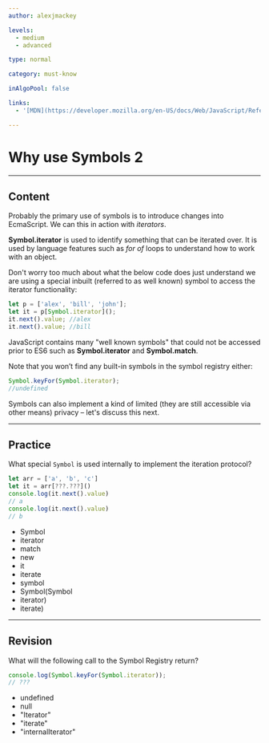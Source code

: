 ```yaml
---
author: alexjmackey

levels:
  - medium
  - advanced

type: normal

category: must-know

inAlgoPool: false

links:
  - '[MDN](https://developer.mozilla.org/en-US/docs/Web/JavaScript/Reference/Global_Objects/Symbol){website}'

---
```


# Why use Symbols 2

---

## Content

Probably the primary use of symbols is to introduce changes into EcmaScript. We can this in action with _iterators_.

**Symbol.iterator** is used to identify something that can be iterated over. It is used by language features such as _for of_ loops to understand how to work with an object.

Don't worry too much about what the below code does just understand we are using a special inbuilt (referred to as well known) symbol to access the iterator functionality:

```javascript
let p = ['alex', 'bill', 'john'];
let it = p[Symbol.iterator]();
it.next().value; //alex
it.next().value; //bill
```

JavaScript contains many "well known symbols" that could not be accessed prior to ES6 such as **Symbol.iterator** and **Symbol.match**.

Note that you won’t find any built-in symbols in the symbol registry either:

```javascript
Symbol.keyFor(Symbol.iterator);
//undefined
```

Symbols can also implement a kind of limited (they are still accessible via other means) privacy – let's discuss this next.

---

## Practice

What special `Symbol` is used internally to implement the iteration protocol?

```javascript
let arr = ['a', 'b', 'c']
let it = arr[???.???]()
console.log(it.next().value)
// a
console.log(it.next().value)
// b
```

- Symbol
- iterator
- match
- new
- it
- iterate
- symbol
- Symbol(Symbol
- iterator)
- iterate)

---

## Revision

What will the following call to the Symbol Registry return?

```javascript
console.log(Symbol.keyFor(Symbol.iterator));
// ???
```

- undefined
- null
- "Iterator"
- "iterate"
- "internalIterator"
